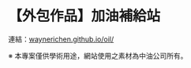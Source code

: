 # 【外包作品】加油補給站
連結：[waynerichen.github.io/oil/](https://waynerichen.github.io/oil/)

※ 本專案僅供學術用途，網站使用之素材為中油公司所有。
